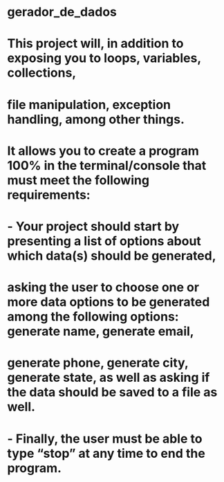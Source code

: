 # gerador_de_dados

# This project will, in addition to exposing you to loops, variables, collections, 
# file manipulation, exception handling, among other things. 

# It allows you to create a program 100% in the terminal/console that must meet the following requirements:

# - Your project should start by presenting a list of options about which data(s) should be generated, 
# asking the user to choose one or more data options to be generated among the following options: generate name, generate email,
# generate phone, generate city, generate state, as well as asking if the data should be saved to a file as well.

# - Finally, the user must be able to type “stop” at any time to end the program. 